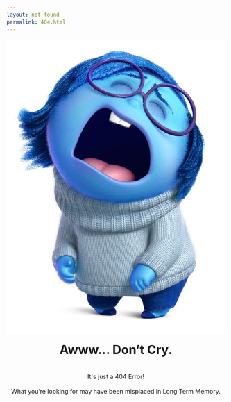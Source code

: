 ```yaml
---
layout: not-found
permalink: 404.html
---
```


<div class="row">
	<div class="column">
		<img src="/assets/img/404.jpg"/>
	</div>
	<div class="column" style="text-align: center">
		<h1 style="margin-top: 1rem">
			Awww... Don’t Cry.
		</h1>
		<br/>
		It's just a 404 Error!
		<br/>
		<br/>
		What you’re looking for may have been misplaced in Long Term Memory.
	</div>
</div>